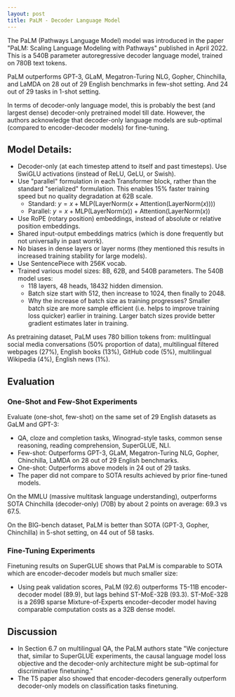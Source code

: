 ```yaml
---
layout: post
title: PaLM - Decoder Language Model
---
```


The PaLM (Pathways Language Model) model was introduced in the paper "PaLM: Scaling Language Modeling with Pathways" published in April 2022. This is a 540B parameter autoregressive decoder language model, trained on 780B text tokens. 

PaLM outperforms GPT-3, GLaM, Megatron-Turing NLG, Gopher, Chinchilla, and LaMDA on 28 out of 29 English benchmarks in few-shot setting. And 24 out of 29 tasks in 1-shot setting. 

In terms of decoder-only language model, this is probably the best (and largest dense) decoder-only pretrained model till date. However, the authors acknowledge that decoder-only language models are sub-optimal (compared to encoder-decoder models) for fine-tuning.

## Model Details:
* Decoder-only (at each timestep attend to itself and past timesteps). Use SwiGLU activations (instead of ReLU, GeLU, or Swish).
* Use "parallel" formulation in each Transformer block, rather than the standard "serialized" formulation. This enables 15% faster training speed but no quality degradation at 62B scale.
	* Standard: $y = x + \text{MLP}(\text{LayerNorm}(x + \text{Attention}(\text{LayerNorm}(x))))$
	* Parallel: $y = x + \text{MLP}(\text{LayerNorm}(x)) + \text{Attention}(\text{LayerNorm}(x))$
* Use RoPE (rotary position) embeddings, instead of absolute or relative position embeddings.
* Shared input-output embeddings matrics (which is done frequently but not universally in past worrk).
* No biases in dense layers or layer norms (they mentioned this results in increased training stability for large models).
* Use SentencePiece with 256K vocab.
* Trained various model sizes: 8B, 62B, and 540B parameters. The 540B model uses: 
	* 118 layers, 48 heads, 18432 hidden dimension.
	* Batch size start with 512, then increase to 1024, then finally to 2048. 
	* Why the increase of batch size as training progresses? Smaller batch size are more sample efficient (i.e. helps to improve training loss quicker) earlier in training. Larger batch sizes provide better gradient estimates later in training.

As pretraining dataset, PaLM uses 780 billion tokens from: mulitlingual social media conversations (50% proportion of data), multilingual filtered webpages (27%), English books (13%), GitHub code (5%), multilingual Wikipedia (4%), English news (1%).

## Evaluation

### One-Shot and Few-Shot Experiments
Evaluate (one-shot, few-shot) on the same set of 29 English datasets as GaLM and GPT-3: 
* QA, cloze and completion tasks, Winograd-style tasks, common sense reasoning, reading comprehension, SuperGLUE, NLI. 
* Few-shot: Outperforms GPT-3, GLaM, Megatron-Turing NLG, Gopher, Chinchilla, LaMDA on 28 out of 29 English benchmarks. 
* One-shot: Outperforms above models in 24 out of 29 tasks. 
* The paper did not compare to SOTA results achieved by prior fine-tuned models.

On the MMLU (massive multitask language understanding), outperforms SOTA Chinchilla (decoder-only) (70B) by about 2 points on average: 69.3 vs 67.5.

On the BIG-bench dataset, PaLM is better than SOTA (GPT-3, Gopher, Chinchilla) in 5-shot setting, on 44 out of 58 tasks.

### Fine-Tuning Experiments
Finetuning results on SuperGLUE shows that PaLM is comparable to SOTA which are encoder-decoder models but much smaller size:
* Using peak validation scores, PaLM (92.6) outperforms T5-11B encoder-decoder model (89.9), but lags behind ST-MoE-32B (93.3). ST-MoE-32B is a 269B sparse Mixture-of-Experts encoder-decoder model having comparable computation costs as a 32B dense model. 

## Discussion
* In Section 6.7 on multilingual QA, the PaLM authors state "We conjecture that, similar to SuperGLUE experiments, the causal language model loss objective and the decoder-only architecture might be sub-optimal for discriminative finetuning."
* The T5 paper also showed that encoder-decoders generally outperform decoder-only models on classification tasks finetuning.
